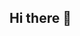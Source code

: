 ## Hi there 👋

<!--
**lagoodwin/lagoodwin** is a ✨ _special_ ✨ repository because its `README.md` (this file) appears on your GitHub profile.

Here are some ideas to get you started:

- 🔭 I’m currently working on...becoming a full stack developer
- 🌱 I’m currently learning ...everything front end and back end and then some
- 👯 I’m looking to collaborate on ...not much yet, but hopefully soon!
- 🤔 I’m looking for help with ...probably everything lol.
- 💬 Ask me about ...yoga, qigong, and lucid dreaming :) 
- 📫 How to reach me: ...gotta come up with that option...
- 😄 Pronouns: ...she/her/hers
- ⚡ Fun fact: ...I once saw a ghost!
-->
